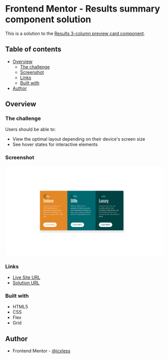 # Frontend Mentor - Results summary component solution

This is a solution to the [Results 3-column preview card component](https://www.frontendmentor.io/challenges/3column-preview-card-component-pH92eAR2-/hub).

## Table of contents

- [Overview](#overview)
  - [The challenge](#the-challenge)
  - [Screenshot](#screenshot)
  - [Links](#links)
  - [Built with](#built-with)
- [Author](#author)

## Overview

### The challenge

Users should be able to:

- View the optimal layout depending on their device's screen size
- See hover states for interactive elements

### Screenshot

![ ](./images/preview.png)

### Links

- [Live Site URL](https://3-column-preview-card-component.icxless.dev/)
- [Solution URL]()

### Built with

- HTML5
- CSS
- Flex
- Grid

## Author

- Frontend Mentor - [@icxless](https://www.frontendmentor.io/profile/Icxless)
